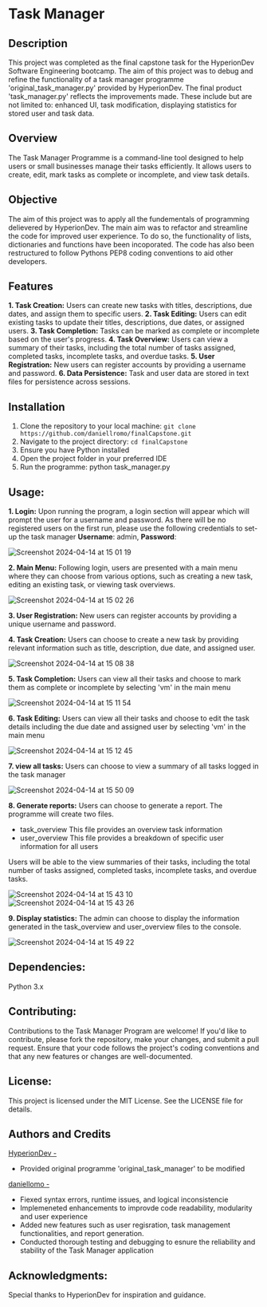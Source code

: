 # Task Manager

## Description
This project was completed as the final capstone task for the HyperionDev Software Engineering bootcamp. The aim of this project was to debug and refine the functionality of a task manager programme 'original_task_manager.py' provided by HyperionDev. The final product 'task_manager.py' reflects the improvements made. These include but are not limited to: enhanced UI, task modification, displaying statistics for stored user and task data.


## Overview
The Task Manager Programme is a command-line tool designed to help users or small businesses manage their tasks efficiently. It allows users to create, edit, mark tasks as complete or incomplete, and view task details.

## Objective
The aim of this project was to apply all the fundementals of programming delievered by HyperionDev. The main aim was to refactor and streamline the code for improved user experience. To do so, the functionality of lists, dictionaries and functions have been incoporated. The code has also been restructured to follow Pythons PEP8 coding conventions to aid other developers.


## Features

**1. Task Creation:** Users can create new tasks with titles, descriptions, due dates, and assign them to specific users.
**2. Task Editing:** Users can edit existing tasks to update their titles, descriptions, due dates, or assigned users.
**3. Task Completion:** Tasks can be marked as complete or incomplete based on the user's progress.
**4. Task Overview:** Users can view a summary of their tasks, including the total number of tasks assigned, completed tasks, incomplete tasks, and overdue tasks.
**5. User Registration:** New users can register accounts by providing a username and password.
**6. Data Persistence:** Task and user data are stored in text files for persistence across sessions.


## Installation
1. Clone the repository to your local machine: `git clone https://github.com/daniellromo/finalCapstone.git`
2. Navigate to the project directory: `cd finalCapstone`
3. Ensure you have Python installed
4. Open the project folder in your preferred IDE
5. Run the programme: python task_manager.py


## Usage:
**1. Login:** Upon running the program, a login section will appear which will prompt the user for a username and password. As there will be no registered users on the first run, please use the following credentials to set-up the task manager **Username**: admin, **Password**: 

![Screenshot 2024-04-14 at 15 01 19](https://github.com/daniellromo/finalCapstone/assets/157993708/1981cfb8-3753-47c2-acb1-434e7dcf4074)

**2. Main Menu:** Following login, users are presented with a main menu where they can choose from various options, such as creating a new task, editing an existing task, or viewing task overviews.

![Screenshot 2024-04-14 at 15 02 26](https://github.com/daniellromo/finalCapstone/assets/157993708/204c2b27-0f3d-4d15-b6df-529a04fc47aa)

**3. User Registration:** New users can register accounts by providing a unique username and password.

**4. Task Creation:** Users can choose to create a new task by providing relevant information such as title, description, due date, and assigned user.

![Screenshot 2024-04-14 at 15 08 38](https://github.com/daniellromo/finalCapstone/assets/157993708/34e4fe4c-4dac-4ecb-93a5-f3e8a497c187)

**5. Task Completion:** Users can view all their tasks and choose to mark them as complete or incomplete by selecting 'vm' in the main menu

![Screenshot 2024-04-14 at 15 11 54](https://github.com/daniellromo/finalCapstone/assets/157993708/e87a8759-5147-41e1-a266-858b1ce17eca)

**6. Task Editing:** Users can view all their tasks and choose to edit the task details including the due date and assigned user by selecting 'vm' in the main menu

![Screenshot 2024-04-14 at 15 12 45](https://github.com/daniellromo/finalCapstone/assets/157993708/3aac8c90-0b96-4486-9ee5-4234d10b0ff1)

**7. view all tasks:** Users can choose to view a summary of all tasks logged in the task manager

![Screenshot 2024-04-14 at 15 50 09](https://github.com/daniellromo/finalCapstone/assets/157993708/84ffea68-82f6-486b-be32-113996b6054d)

**8. Generate reports:** Users can choose to generate a report. The programme will create two files. 
- task_overview This file provides an overview task information
- user_overview This file provides a breakdown of specific user information for all users

Users will be able to the view summaries of their tasks, including the total number of tasks assigned, completed tasks, incomplete tasks, and overdue tasks.

![Screenshot 2024-04-14 at 15 43 10](https://github.com/daniellromo/finalCapstone/assets/157993708/50a58954-0fce-4564-96e0-eae98ce27312)
![Screenshot 2024-04-14 at 15 43 26](https://github.com/daniellromo/finalCapstone/assets/157993708/5df55ef4-02ca-4075-a8f4-69eac14d7009)

**9. Display statistics:** The admin can choose to display the information generated in the task_overview and user_overview files to the console.

![Screenshot 2024-04-14 at 15 49 22](https://github.com/daniellromo/finalCapstone/assets/157993708/8e54112f-c7e6-4778-b7bc-2f9dffb10f91)


## Dependencies:
Python 3.x


## Contributing:
Contributions to the Task Manager Program are welcome! If you'd like to contribute, please fork the repository, make your changes, and submit a pull request. Ensure that your code follows the project's coding conventions and that any new features or changes are well-documented.


## License:
This project is licensed under the MIT License. See the LICENSE file for details.


## Authors and Credits
[HyperionDev - ](https://www.hyperiondev.com/)
- Provided original programme 'original_task_manager' to be modified

[daniellomo - ](https://github.com/daniellromo)

- Fiexed syntax errors, runtime issues, and logical inconsistencie
- Implemeneted enhancements to improvde code readability, modularity and user experience
- Added new features such as user regisration, task management functionalities, and report generation.
- Conducted thorough testing and debugging to esnure the reliability and stability of the Task Manager application


## Acknowledgments:
Special thanks to HyperionDev for inspiration and guidance.
